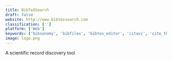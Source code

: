 ```yaml
---
title: BibTeXSearch
draft: false 
website: http://www.bibtexsearch.com
classification: ['']
platform: ['Web']
keywords: ['bibsonomy', 'bibfilex', 'bibtex_editor', 'citavi', 'cite_this_for_me', 'docear', 'liner', 'mendeley', 'paperpile', 'pubmed.gov', 'qiqqa', 'readcube', 'scribbr_apa_generator', 'taggedfrog', 'textcite', 'thomson_reuters', 'weava', 'zotero', 'bibme']
image: logo.png
---
```

A scientific record discovery tool